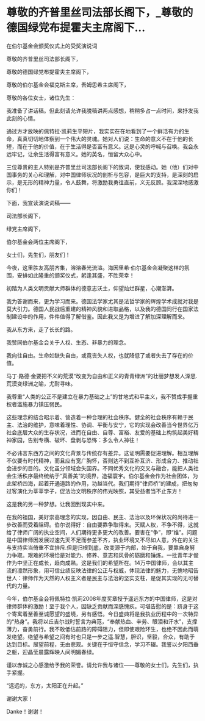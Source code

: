 # 尊敬的齐普里丝司法部长阁下，_尊敬的德国绿党布提霍夫主席阁下...

在伯尔基金会颁奖仪式上的受奖演说词

尊敬的齐普里丝司法部长阁下，

尊敬的德国绿党布提霍夫主席阁下，

尊敬的伯尔基金会福克斯主席，吾姆思希主席阁下，

尊敬的各位女士，诸位先生：

我准备了讲话稿。但此刻请允许我脱稿讲两点感想，稍稍多占一点时间，来抒发我此刻的心情。

通过方才放映的佩特拉·凯莉生平短片，我实实在在地看到了一个鲜活有力的生命，真真切切地体察到一个伟大的灵魂。她对人们说：生命的意义不在于他的长短，而在于他的价值，在于生活得是否富有意义。这是心灵的呼喊与召唤。我会永远牢记，让余生活得富有意义。她的英名，恒留大众心中。

三位尊贵的主人特别是齐普里丝司法部长阁下的致词，使我感动。她（他）们对中国事务的关心和理解，对中国律师状况的剖析与包容，是巨大的支持，是深刻的启示，是无形的精神力量，令人鼓舞，将激励我勇往直前，义无反顾。我深深地感激你们！

下面，我宣读演说词稿——

司法部长阁下，

绿党主席阁下，

伯尔基金会两位主席阁下，

女士们，先生们，朋友们！

今夜，这里胜友高朋齐集，溶溶春光流溢。海因里希·伯尔基金会凝聚这样的氛围，安排如此隆重的颁奖仪式，躬逢其盛，不胜荣幸！

初踏为人类文明贡献大师群体的德意志沃土，仰望灿烂群星，心潮澎湃。

我为答谢而来，更为学习而来。德国法学家尤其是法哲学家的辉煌学术成就对我是莫大引力。德国人民战后重建的精神风貌和进取品格，以及我的德国同行在国家法制建设中的作用，件件值得了解借鉴。因此我又是为增进了解加深理解而来。

我从东方来，走了长长的路。

我赞同伯尔基金会关于人权、生态、非暴力的理念。

我向往自由。生命如缺失自由，或竟丧失人权，也就降低了或者失去了存在的价值。

马丁·路德·金要把不义的荒漠“改变为自由和正义的青青绿洲”的壮丽梦想发人深思.荒漠变绿洲之喻，尤耐寻味。

我尊重“人类的公正不是建立在暴力基础之上”的甘地式和平主义，我不赞成手握重权者滥施暴力镇压弱民。

这些理念的结合昭示着、营造着一种合理的社会秩序。健全的社会秩序有赖于民主、法治的维护，意味着理性、协调、平衡与安宁，它的实现会改善当今世界亿万社会底层大众的生存状况，进而在自由、自尊、富裕、友爱的基础上构筑起美好精神家园，告别专横、破坏、盘剥与恐怖：多么令人神往！

不必讳言东西方之间的文化背景与传统存有差异。这证明需要促进理解。相互理解不仅要有时代精神，而且应有宽广胸怀，否则达不到互补互济、形成合力、推动社会进步的目的。文化虽分领域会失国界。不同优秀文化的交叉与融合，能把人类社会生活秩序最终统纳于“真善美”的境界，造福寰宇。伯尔基金会作为社会团体，为此架桥四海，起着开通道路的作用，功越当代。我们期待“律师桥”的建成，把匆匆过客演化为莘莘学子，促法治文明秩序的伟光映照，其受益者当不止东方！

这是我的另一种梦想。让我回到现实中来。

在我的祖国，美好崇高理念的实现，因自由、民主、法治以及环保状况的尚待进一步改善而受着阻碍。伯尔说得好：自由要靠争取得来。天赋人权，不争不得，这就给了律师广阔的执业空间，人们期待更多更大的改善。要害在“争”，即“维”。问题是中国律师因发展过速先天不足而参差不齐，执业环境又不尽如人意，外在的关注与支持实当倚重不宜排斥.但是归根到底，改变源于内部，始于自我，要靠自身努力争取。艰难的环境恰是对能力、修养、意志和风骨的砺磨和锤炼。一批青年才俊作为中坚正在成长，趋向成熟。这是我们的希望所在。14万中国律师，会以其主流的凛然形象，用可信业绩反映法律的公正与权威，体现法律的魅力，无愧地昭告世人：律师作为天然的人权主义者是民主与法治的坚实支柱，是促其实现的无可替代的力量。

今年，伯尔基金会将佩特拉·凯莉2008年度奖章授予遥远东方的中国律师，这是对律师群体的激励！至于我个人，因缺乏贡献而深感愧疚。可堪告慰的是：跻身于这个寄寓着至善至诚愿望的盛境，另有感悟。今日盛典将是我执业历程中的一次特异的“热身”。我将以丘吉尔战时誓言为典范，“奉献热血、辛劳、眼泪和汗水”，支撑薄力，奋勇前行。我不敢低估前路的障碍阻力，但即使艰险环生，也绝不因此而萌发绝望。绝望与希望之间有时也只是一步之遥.智慧，胆识，坚毅，合众，有助于达到目标。展望前程，无由悲观。关键在于恒守信念，学习不辍。我誓以夕阳西垂之躯，迎晶莹晨露辉映人间明媚春绿。

谨以赤诚之心感激给予我的荣誉。请允许我与诸位——尊敬的女士们，先生们，执手紧握。

“远远的，东方，太阳正在升起。”

谢谢大家！

Danke！谢谢！